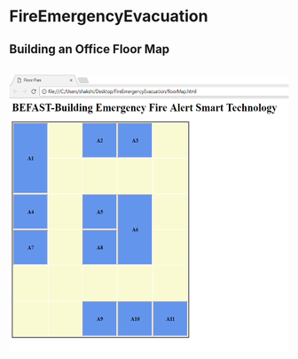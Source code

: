 # FireEmergencyEvacuation

## Building an Office Floor Map
</br>
<img src="https://github.com/shakshi/FireEmergencyEvacuation/blob/master/befast_screenshot.PNG" height=500>

